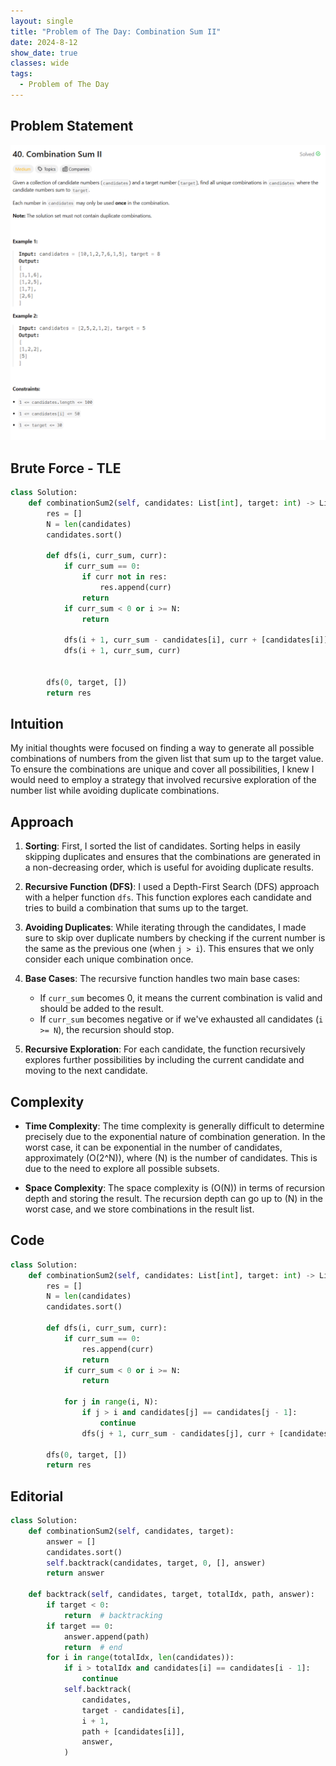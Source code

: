```yaml
---
layout: single
title: "Problem of The Day: Combination Sum II"
date: 2024-8-12
show_date: true
classes: wide
tags:
  - Problem of The Day
---
```


## Problem Statement

![40](/assets/images/2024-08-12_20-00-36-problem-40.png)

## Brute Force - TLE

```python
class Solution:
    def combinationSum2(self, candidates: List[int], target: int) -> List[List[int]]:
        res = []
        N = len(candidates)
        candidates.sort()

        def dfs(i, curr_sum, curr):
            if curr_sum == 0:
                if curr not in res:
                    res.append(curr)
                return
            if curr_sum < 0 or i >= N:
                return

            dfs(i + 1, curr_sum - candidates[i], curr + [candidates[i]])
            dfs(i + 1, curr_sum, curr)


        dfs(0, target, [])
        return res
```

## Intuition

My initial thoughts were focused on finding a way to generate all possible combinations of numbers from the given list that sum up to the target value. To ensure the combinations are unique and cover all possibilities, I knew I would need to employ a strategy that involved recursive exploration of the number list while avoiding duplicate combinations.

## Approach

1. **Sorting**: First, I sorted the list of candidates. Sorting helps in easily skipping duplicates and ensures that the combinations are generated in a non-decreasing order, which is useful for avoiding duplicate results.

2. **Recursive Function (DFS)**: I used a Depth-First Search (DFS) approach with a helper function `dfs`. This function explores each candidate and tries to build a combination that sums up to the target.

3. **Avoiding Duplicates**: While iterating through the candidates, I made sure to skip over duplicate numbers by checking if the current number is the same as the previous one (when `j > i`). This ensures that we only consider each unique combination once.

4. **Base Cases**: The recursive function handles two main base cases:

   - If `curr_sum` becomes 0, it means the current combination is valid and should be added to the result.
   - If `curr_sum` becomes negative or if we've exhausted all candidates (`i >= N`), the recursion should stop.

5. **Recursive Exploration**: For each candidate, the function recursively explores further possibilities by including the current candidate and moving to the next candidate.

## Complexity

- **Time Complexity**: The time complexity is generally difficult to determine precisely due to the exponential nature of combination generation. In the worst case, it can be exponential in the number of candidates, approximately \(O(2^N)\), where \(N\) is the number of candidates. This is due to the need to explore all possible subsets.

- **Space Complexity**: The space complexity is \(O(N)\) in terms of recursion depth and storing the result. The recursion depth can go up to \(N\) in the worst case, and we store combinations in the result list.

## Code

```python
class Solution:
    def combinationSum2(self, candidates: List[int], target: int) -> List[List[int]]:
        res = []
        N = len(candidates)
        candidates.sort()

        def dfs(i, curr_sum, curr):
            if curr_sum == 0:
                res.append(curr)
                return
            if curr_sum < 0 or i >= N:
                return

            for j in range(i, N):
                if j > i and candidates[j] == candidates[j - 1]:
                    continue
                dfs(j + 1, curr_sum - candidates[j], curr + [candidates[j]])

        dfs(0, target, [])
        return res
```

## Editorial

```python
class Solution:
    def combinationSum2(self, candidates, target):
        answer = []
        candidates.sort()
        self.backtrack(candidates, target, 0, [], answer)
        return answer

    def backtrack(self, candidates, target, totalIdx, path, answer):
        if target < 0:
            return  # backtracking
        if target == 0:
            answer.append(path)
            return  # end
        for i in range(totalIdx, len(candidates)):
            if i > totalIdx and candidates[i] == candidates[i - 1]:
                continue
            self.backtrack(
                candidates,
                target - candidates[i],
                i + 1,
                path + [candidates[i]],
                answer,
            )
```
